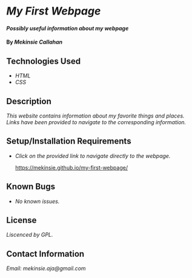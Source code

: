 # _**My First Webpage**_

#### _Possibly useful information about my webpage_

#### By _**Mekinsie Callahan**_

## Technologies Used

* _HTML_
* _CSS_

## Description

_This website contains information about my favorite things and places. Links have been provided to navigate to the corresponding information._

## Setup/Installation Requirements

* _Click on the provided link to navigate directly to the webpage._
  
  https://mekinsie.github.io/my-first-webpage/

## Known Bugs

* _No known issues._

## License

_Liscenced by GPL._

## Contact Information

_Email: mekinsie.aja@gmail.com_
